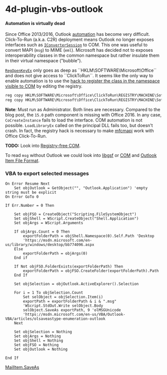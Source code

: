 # 4d-plugin-vbs-outlook

#### Automation is virtually dead

Since Office 2013/2016, Outlook [automation](https://support.microsoft.com/en-us/help/196776/office-automation-using-visual-c) has become very difficult. Click-To-Run (a.k.a. C2R) deployment means Outlook no longer exposes interfaces such as [``IConverterSession``](https://msdn.microsoft.com/en-us/library/office/ff960231.aspx) to COM. This one was useful to convert MAPI (``msg``) to MIME (``eml``). Microsoft has decided not to exposes interoperability classes in the common namespace but rather insulate them in their virtual namespace ("bubble").

[``RegOpenKeyEx``](https://msdn.microsoft.com/en-us/library/windows/desktop/ms724862(v=vs.85).aspx) only goes as deep as ``HKLM\SOFTWARE\Microsoft\Office`` and does not give access to ``ClickToRun``. It seems like the only way to enable automation is to use the [hack to register the class in the namespace visible to COM](https://blogs.msdn.microsoft.com/stephen_griffin/2014/04/21/outlook-2013-click-to-run-and-com-interfaces/) by editing the registry.

```bat
reg copy HKLM\SOFTWARE\Microsoft\Office\ClickToRun\REGISTRY\MACHINE\Software\Classes\Wow6432Node\CLSID\{4E3A7680-B77A-11D0-9DA5-00C04FD65685} HKLM\SOFTWARE\Classes\Wow6432Node\CLSID\{4E3A7680-B77A-11D0-9DA5-00C04FD65685} /s /f
reg copy HKLM\SOFTWARE\Microsoft\Office\ClickToRun\REGISTRY\MACHINE\Software\Classes\Wow6432Node\CLSID\{9EADBD1A-447B-4240-A9DD-73FE7C53A981} HKLM\SOFTWARE\Classes\Wow6432Node\CLSID\{9EADBD1A-447B-4240-A9DD-73FE7C53A981} /s /f
```

**Note**: Must run as Administrator. Both lines are necessary. Compared to the blog post, the ``15.0`` path component is missing with Office 2016. In any case, ``CoCreateInstance`` fails to load the interface. COM automation is not possible. ``LoadLibraryEx`` called on the principal DLL fails too, but doesn't crash. In fact, the registry hack is necessary to make [mfcmapi](https://github.com/stephenegriffin/mfcmapi) work with Office Click-To-Run.

**TODO:** Look into [Registry-free COM](http://www.dimastr.com/redemption/security.htm#redemptionloader).

To read ``msg`` without Outlook we could look into [libgsf](https://github.com/GNOME/libgsf) or [COM](https://msdn.microsoft.com/en-us/library/aa380369%28VS.85%29.aspx) and 
[Outlook Item File Format](https://msdn.microsoft.com/en-us/library/cc463912%28v=exchg.80%29.aspx?f=255&MSPPError=-2147217396).

### VBA to export selected messages

```vba
On Error Resume Next
	Set objOutlook = GetObject("", "Outlook.Application") 'empty string must be explicit
On Error GoTo 0

If Err.Number = 0 Then

	Set objFSO = CreateObject("Scripting.FileSystemObject")
	Set objShell = WScript.CreateObject("Shell.Application")
	Set objArgs = WScript.Arguments

	If objArgs.Count = 0 Then
		exportFolderPath = objShell.Namespace(0).Self.Path 'Desktop
		'https://msdn.microsoft.com/en-us/library/windows/desktop/bb774096.aspx
	Else
		exportFolderPath = objArgs(0)
	End if

	If Not objFSO.FolderExists(exportFolderPath) Then
		exportFolderPath = objFSO.CreateFolder(exportFolderPath).Path
	End If

	Set objSelection = objOutlook.ActiveExplorer().Selection

	For i = 1 To objSelection.Count
		Set selObject = objSelection.Item(i)
		exportPath = exportFolderPath & i & ".msg"
		'WScript.StdOut.Write selObject.Body
		selObject.SaveAs exportPath, 9 'olMSGUnicode
		'https://msdn.microsoft.com/en-us/VBA/Outlook-VBA/articles/olsaveastype-enumeration-outlook
	Next

	Set objSelection = Nothing
	Set objArgs = Nothing
	Set objShell = Nothing
	Set objFSO = Nothing
	Set objOutlook = Nothing

End If
```

[MailItem.SaveAs](https://msdn.microsoft.com/en-us/vba/outlook-vba/articles/mailitem-saveas-method-outlook)
